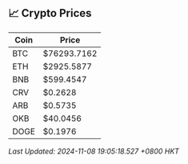 ## 📈 Crypto Prices

| Coin | Price |
| ---- | ----- |
| BTC | $76293.7162 |
| ETH | $2925.5877 |
| BNB | $599.4547 |
| CRV | $0.2628 |
| ARB | $0.5735 |
| OKB | $40.0456 |
| DOGE | $0.1976 |

_Last Updated: 2024-11-08 19:05:18.527 +0800 HKT_